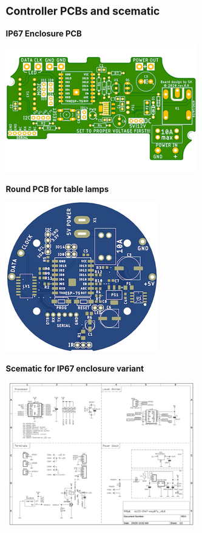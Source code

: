 # Controller PCBs and scematic
## IP67 Enclosure PCB
![PCB](/resources/PCB.png)
## Round PCB for table lamps
![PCB](/resources/PCB_round.png)
## Scematic for IP67 enclosure variant
![Schematic](/resources/schematic.jpg)
